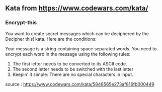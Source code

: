 ## Kata from https://www.codewars.com/kata/

### Encrypt-this

You want to create secret messages which can be deciphered by the Decipher this! kata. Here are the conditions:

Your message is a string containing space separated words.
You need to encrypt each word in the message using the following rules:

1. The first letter needs to be converted to its ASCII code.
2. The second letter needs to be switched with the last letter
3. Keepin' it simple: There are no special characters in input.

source : https://www.codewars.com/kata/5848565e273af816fb000449
